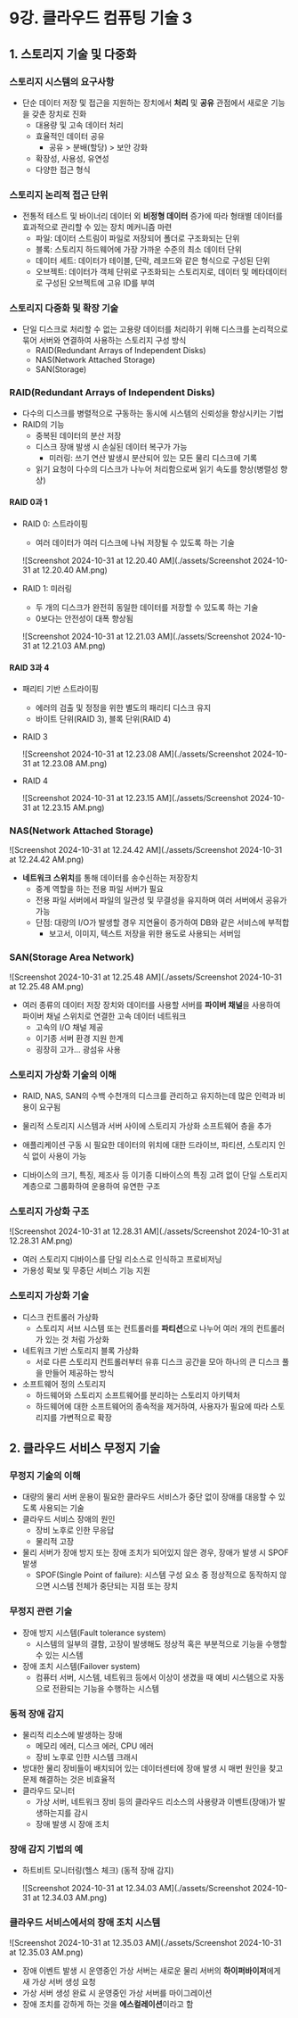 # 9강. 클라우드 컴퓨팅 기술 3

## 1. 스토리지 기술 및 다중화

### 스토리지 시스템의 요구사항

- 단순 데이터 저장 및 접근을 지원하는 장치에서 **처리** 및 **공유** 관점에서 새로운 기능을 갖춘 장치로 진화
  - 대용량 및 고속 데이터 처리
  - 효율적인 데이터 공유
    - 공유 > 분배(할당) > 보안 강화
  - 확장성, 사용성, 유연성
  - 다양한 접근 형식



### 스토리지 논리적 접근 단위

- 전통적 테스트 및 바이너리 데이터 외 **비정형 데이터** 증가에 따라 형태별 데이터를 효과적으로 관리할 수 있는 장치 메커니즘 마련
  - 파일: 데이터 스트림이 파일로 저장되어 폴더로 구조화되는 단위
  - 블록: 스토리지 하드웨어에 가장 가까운 수준의 최소 데이터 단위
  - 데이터 세트: 데이터가 테이블, 단락, 레코드와 같은 형식으로 구성된 단위
  - 오브젝트: 데이터가 객체 단위로 구조화되는 스토리지로, 데이터 및 메타데이터로 구성된 오브젝트에 고유 ID를 부여



### 스토리지 다중화 및 확장 기술

- 단일 디스크로 처리할 수 없는 고용량 데이터를 처리하기 위해 디스크를 논리적으로 묶어 서버와 연결하여 사용하는 스토리지 구성 방식
  - RAID(Redundant Arrays of Independent Disks)
  - NAS(Network Attached Storage)
  - SAN(Storage)



### RAID(Redundant Arrays of Independent Disks)

- 다수의 디스크를 병렬적으로 구동하는 동시에 시스템의 신뢰성을 향상시키는 기법
- RAID의 기능
  - 중복된 데이터의 분산 저장
  - 디스크 장애 발생 시 손실된 데이터 복구가 가능
    - 미러링: 쓰기 연산 발생시 분산되어 있는 모든 물리 디스크에 기록
  - 읽기 요청이 다수의 디스크가 나누어 처리함으로써 읽기 속도를 향상(병렬성 향상)



#### RAID 0과 1

- RAID 0: 스트라이핑

  - 여러 데이터가 여러 디스크에 나눠 저장될 수 있도록 하는 기술

  ![Screenshot 2024-10-31 at 12.20.40 AM](./assets/Screenshot 2024-10-31 at 12.20.40 AM.png)

- RAID 1: 미러링

  - 두 개의 디스크가 완전히 동일한 데이터를 저장할 수 있도록 하는 기술
  - 0보다는 안전성이 대폭 향상됨

  ![Screenshot 2024-10-31 at 12.21.03 AM](./assets/Screenshot 2024-10-31 at 12.21.03 AM.png)



#### RAID 3과 4

- 패리티 기반 스트라이핑
  - 에러의 검출 및 정정을 위한 별도의 패리티 디스크 유지
  - 바이트 단위(RAID 3), 블록 단위(RAID 4)

- RAID 3

  ![Screenshot 2024-10-31 at 12.23.08 AM](./assets/Screenshot 2024-10-31 at 12.23.08 AM.png)

- RAID 4

  ![Screenshot 2024-10-31 at 12.23.15 AM](./assets/Screenshot 2024-10-31 at 12.23.15 AM.png)



### NAS(Network Attached Storage)

![Screenshot 2024-10-31 at 12.24.42 AM](./assets/Screenshot 2024-10-31 at 12.24.42 AM.png)

- **네트워크 스위치**를 통해 데이터를 송수신하는 저장장치
  - 중계 역할을 하는 전용 파일 서버가 필요
  - 전용 파일 서버에서 파일의 일관성 및 무결성을 유지하며 여러 서버에서 공유가 가능
  - 단점: 대량의 I/O가 발생할 경우 지연율이 증가하여 DB와 같은 서비스에 부적합
    - 보고서, 이미지, 텍스트 저장을 위한 용도로 사용되는 서버임



### SAN(Storage Area Network)

![Screenshot 2024-10-31 at 12.25.48 AM](./assets/Screenshot 2024-10-31 at 12.25.48 AM.png)

- 여러 종류의 데이터 저장 장치와 데이터를 사용할 서버를 **파이버 채널**을 사용하여 파이버 채널 스위치로 연결한 고속 데이터 네트워크
  - 고속의 I/O 채널 제공
  - 이기종 서버 환경 지원 한계
  - 굉장히 고가... 광섬유 사용



### 스토리지 가상화 기술의 이해

-  RAID, NAS, SAN의 수백 수천개의 디스크를 관리하고 유지하는데 많은 인력과 비용이 요구됨
- 물리적 스토리지 시스템과 서버 사이에 스토리지 가상화 소프트웨어 층을 추가
- 애플리케이션 구동 시 필요한 데이터의 위치에 대한 드라이브, 파티션, 스토리지 인식 없이 사용이 가능

- 디바이스의 크기, 특징, 제조사 등 이기종 디바이스의 특징 고려 없이 단일 스토리지 계층으로 그룹화하여 운용하여 유연한 구조



### 스토리지 가상화 구조

![Screenshot 2024-10-31 at 12.28.31 AM](./assets/Screenshot 2024-10-31 at 12.28.31 AM.png)

- 여러 스토리지 디바이스를 단일 리소스로 인식하고 프로비저닝
- 가용성 확보 및 무중단 서비스 기능 지원



### 스토리지 가상화 기술

- 디스크 컨트롤러 가상화
  - 스토리지 서브 시스템 또는 컨트롤러를 **파티션**으로 나누어 여러 개의 컨트롤러가 있는 것 처럼 가상화
- 네트워크 기반 스토리지 블록 가상화
  - 서로 다른 스토리지 컨트롤러부터 유휴 디스크 공간을 모아 하나의 큰 디스크 풀을 만들어 제공하는 방식
- 소프트웨어 정의 스토리지
  - 하드웨어와 스토리지 소프트웨어를 분리하는 스토리지 아키텍처
  - 하드웨어에 대한 소프트웨어의 종속적을 제거하여, 사용자가 필요에 따라 스토리지를 가변적으로 확장





## 2. 클라우드 서비스 무정지 기술

### 무정지 기술의 이해

- 대량의 물리 서버 운용이 필요한 클라우드 서비스가 중단 없이 장애를 대응할 수 있도록 사용되는 기술
- 클라우드 서비스 장애의 원인
  - 장비 노후로 인한 무응답
  - 물리적 고장
- 물리 서버가 장애 방지 또는 장애 조치가 되어있지 않은 경우, 장애가 발생 시 SPOF 발생
  - SPOF(Single Point of failure): 시스템 구성 요소 중 정상적으로 동작하지 않으면 시스템 전체가 중단되는 지점 또는 장치



### 무정지 관련 기술

- 장애 방지 시스템(Fault tolerance system)
  - 시스템의 일부의 결함, 고장이 발생해도 정상적 혹은 부분적으로 기능을 수행할 수 있는 시스템
- 장애 조치 시스템(Failover system)
  - 컴퓨터 서버, 시스템, 네트워크 등에서 이상이 생겼을 때 예비 시스템으로 자동으로 전환되는 기능을 수행하는 시스템



### 동적 장애 감지

- 물리적 리소스에 발생하는 장애
  - 메모리 에러, 디스크 에러, CPU 에러
  - 장비 노후로 인한 시스템 크래시
- 방대한 물리 장비들이 배치되어 있는 데이터센터에 장애 발생 시 매번 원인을 찾고 문제 해결하는 것은 비효율적
- 클라우드 모니터
  - 가상 서버, 네트워크 장비 등의 클라우드 리소스의 사용량과 이벤트(장애)가 발생하는지를 감시
  - 장애 발생 시 장애 조치



### 장애 감지 기법의 예

- 하트비트 모니터링(헬스 체크) (동적 장애 감지)

  ![Screenshot 2024-10-31 at 12.34.03 AM](./assets/Screenshot 2024-10-31 at 12.34.03 AM.png)

  

### 클라우드 서비스에서의 장애 조치 시스템

![Screenshot 2024-10-31 at 12.35.03 AM](./assets/Screenshot 2024-10-31 at 12.35.03 AM.png)

- 장애 이벤트 발생 시 운영중인 가상 서버는 새로운 물리 서버의 **하이퍼바이저**에게 새 가상 서버 생성 요청
- 가상 서버 생성 완료 시 운영중인 가상 서버를 마이그레이션
- 장애 조치를 강하게 하는 것을 **에스컬레이션**이라고 함



